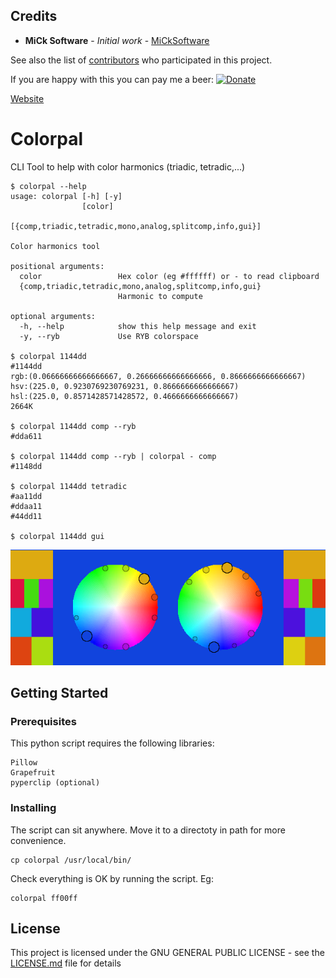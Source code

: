 ## Credits

* **MiCk Software** - *Initial work* - [MiCkSoftware](https://github.com/MiCkSoftware)

See also the list of [contributors](https://github.com/MiCkSoftware/colorpal/contributors) who participated in this project.

If you are happy with this you can pay me a beer: [![Donate](https://img.shields.io/badge/Donate-PayPal-green.svg)](https://www.paypal.me/micksoftware)

[Website](https://sites.google.com/view/micksoftware/home)

# Colorpal
CLI Tool to help with color harmonics (triadic, tetradic,...)

```
$ colorpal --help
usage: colorpal [-h] [-y]
                [color]
                [{comp,triadic,tetradic,mono,analog,splitcomp,info,gui}]

Color harmonics tool

positional arguments:
  color                 Hex color (eg #ffffff) or - to read clipboard
  {comp,triadic,tetradic,mono,analog,splitcomp,info,gui}
                        Harmonic to compute

optional arguments:
  -h, --help            show this help message and exit
  -y, --ryb             Use RYB colorspace

$ colorpal 1144dd 
#1144dd
rgb:(0.06666666666666667, 0.26666666666666666, 0.8666666666666667)
hsv:(225.0, 0.9230769230769231, 0.8666666666666667)
hsl:(225.0, 0.8571428571428572, 0.4666666666666667)
2664K

$ colorpal 1144dd comp --ryb
#dda611

$ colorpal 1144dd comp --ryb | colorpal - comp
#1148dd

$ colorpal 1144dd tetradic
#aa11dd
#ddaa11
#44dd11

$ colorpal 1144dd gui
```
![Sample](/colorpalette.png)


## Getting Started

### Prerequisites

This python script requires the following libraries:

```
Pillow
Grapefruit
pyperclip (optional)
```

### Installing

The script can sit anywhere. Move it to a directoty in path for more convenience. 

```
cp colorpal /usr/local/bin/
```

Check everything is OK by running the script. Eg:

```
colorpal ff00ff
```


## License

This project is licensed under the GNU GENERAL PUBLIC LICENSE - see the [LICENSE.md](LICENSE.md) file for details


